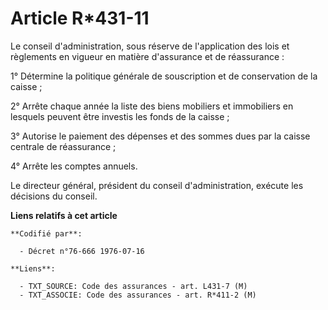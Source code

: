 # Article R*431-11

Le conseil d'administration, sous réserve de l'application des lois et règlements en vigueur en matière d'assurance et de
réassurance :

1° Détermine la politique générale de souscription et de conservation de la caisse ;

2° Arrête chaque année la liste des biens mobiliers et immobiliers en lesquels peuvent être investis les fonds de la caisse ;

3° Autorise le paiement des dépenses et des sommes dues par la caisse centrale de réassurance ;

4° Arrête les comptes annuels.

Le directeur général, président du conseil d'administration, exécute les décisions du conseil.

**Liens relatifs à cet article**

	**Codifié par**:

	  - Décret n°76-666 1976-07-16

	**Liens**:

	  - TXT_SOURCE: Code des assurances - art. L431-7 (M)
	  - TXT_ASSOCIE: Code des assurances - art. R*411-2 (M)
